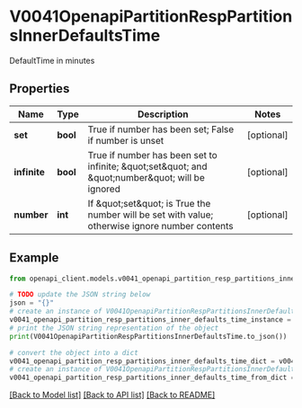 # V0041OpenapiPartitionRespPartitionsInnerDefaultsTime

DefaultTime in minutes

## Properties

Name | Type | Description | Notes
------------ | ------------- | ------------- | -------------
**set** | **bool** | True if number has been set; False if number is unset | [optional] 
**infinite** | **bool** | True if number has been set to infinite; \&quot;set\&quot; and \&quot;number\&quot; will be ignored | [optional] 
**number** | **int** | If \&quot;set\&quot; is True the number will be set with value; otherwise ignore number contents | [optional] 

## Example

```python
from openapi_client.models.v0041_openapi_partition_resp_partitions_inner_defaults_time import V0041OpenapiPartitionRespPartitionsInnerDefaultsTime

# TODO update the JSON string below
json = "{}"
# create an instance of V0041OpenapiPartitionRespPartitionsInnerDefaultsTime from a JSON string
v0041_openapi_partition_resp_partitions_inner_defaults_time_instance = V0041OpenapiPartitionRespPartitionsInnerDefaultsTime.from_json(json)
# print the JSON string representation of the object
print(V0041OpenapiPartitionRespPartitionsInnerDefaultsTime.to_json())

# convert the object into a dict
v0041_openapi_partition_resp_partitions_inner_defaults_time_dict = v0041_openapi_partition_resp_partitions_inner_defaults_time_instance.to_dict()
# create an instance of V0041OpenapiPartitionRespPartitionsInnerDefaultsTime from a dict
v0041_openapi_partition_resp_partitions_inner_defaults_time_from_dict = V0041OpenapiPartitionRespPartitionsInnerDefaultsTime.from_dict(v0041_openapi_partition_resp_partitions_inner_defaults_time_dict)
```
[[Back to Model list]](../README.md#documentation-for-models) [[Back to API list]](../README.md#documentation-for-api-endpoints) [[Back to README]](../README.md)


